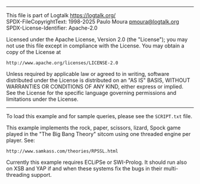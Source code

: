 ________________________________________________________________________

This file is part of Logtalk <https://logtalk.org/>  
SPDX-FileCopyrightText: 1998-2025 Paulo Moura <pmoura@logtalk.org>  
SPDX-License-Identifier: Apache-2.0

Licensed under the Apache License, Version 2.0 (the "License");
you may not use this file except in compliance with the License.
You may obtain a copy of the License at

    http://www.apache.org/licenses/LICENSE-2.0

Unless required by applicable law or agreed to in writing, software
distributed under the License is distributed on an "AS IS" BASIS,
WITHOUT WARRANTIES OR CONDITIONS OF ANY KIND, either express or implied.
See the License for the specific language governing permissions and
limitations under the License.
________________________________________________________________________


To load this example and for sample queries, please see the `SCRIPT.txt` file.

This example implements the rock, paper, scissors, lizard, Spock game played
in the "The Big Bang Theory" sitcom using one threaded engine per player. See:

	http://www.samkass.com/theories/RPSSL.html

Currently this example requires ECLiPSe or SWI-Prolog. It should run also on
XSB and YAP if and when these systems fix the bugs in their multi-threading
support.

